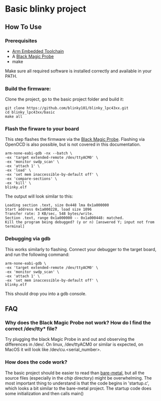 # Basic blinky project

## How To Use

### Prerequisites

- [Arm Embedded Toolchain](https://developer.arm.com/open-source/gnu-toolchain/gnu-rm/downloads)
- A [Black Magic Probe](https://github.com/blacksphere/blackmagic/wiki)
- make

Make sure all required software is installed correctly and available in your PATH.

### Build the firmware:

Clone the project, go to the basic project folder and build it:
```
git clone https://github.com/blinky101/blinky_lpc43xx.git
cd blinky_lpc43xx/basic
make all
```

### Flash the firware to your board

This step flashes the firmware via the [Black Magic Probe](https://github.com/blacksphere/blackmagic/wiki). Flashing via OpenOCD is also possible, but is not covered in this documentation.

```
arm-none-eabi-gdb -nx --batch \
-ex 'target extended-remote /dev/ttyACM0' \
-ex 'monitor swdp_scan' \
-ex 'attach 1' \
-ex 'load' \
-ex 'set mem inaccessible-by-default off' \
-ex 'compare-sections' \
-ex 'kill' \
blinky.elf
```
The output will look similar to this:
```
Loading section .text, size 0x448 lma 0x1a000000
Start address 0x1a000228, load size 1096
Transfer rate: 3 KB/sec, 548 bytes/write.
Section .text, range 0x1a000000 -- 0x1a000448: matched.
Kill the program being debugged? (y or n) [answered Y; input not from terminal]

```

### Debugging via gdb

This works similarly to flashing.
Connect your debugger to the target board, and run the following command:
```
arm-none-eabi-gdb \
-ex 'target extended-remote /dev/ttyACM0' \
-ex 'monitor swdp_scan' \
-ex 'attach 1' \
-ex 'set mem inaccessible-by-default off' \
blinky.elf
```
This should drop you into a gdb console.


## FAQ

### Why does the Black Magic Probe not work? How do I find the correct /dev/tty* file?

Try plugging the black Magic Probe in and out and observing the differences in /dev/. On linux, /dev/ttyACM0 or similar is expected, on MacOS it will look like /dev/cu.<serial_number>.

### How does the code work?

The basic project should be easier to read than [bare-metal](/bare-metal),
but all the source files (especially in the *chip* directory) might be overwhelming.
The most important thing to understand is that the code begins in 'startup.c',
which looks a bit similar to the bare-metal project.
The startup code does some initialization and then calls main()

